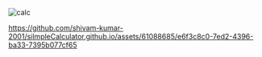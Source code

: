 ![calc](https://github.com/shivam-kumar-2001/silmpleCalculator.github.io/assets/61088685/aee6a47a-f2f5-4b30-874f-c8ff0e69c13c) 


https://github.com/shivam-kumar-2001/silmpleCalculator.github.io/assets/61088685/e6f3c8c0-7ed2-4396-ba33-7395b077cf65
